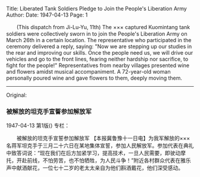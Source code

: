 Title: Liberated Tank Soldiers Pledge to Join the People's Liberation Army
Author:
Date: 1947-04-13
Page: 1

　　(This dispatch from Ji-Lu-Yu, 11th) The ××× captured Kuomintang tank soldiers were collectively sworn in to join the People's Liberation Army on March 26th in a certain location. The representative who participated in the ceremony delivered a reply, saying: "Now we are stepping up our studies in the rear and improving our skills. Once the people need us, we will drive our vehicles and go to the front lines, fearing neither hardship nor sacrifice, to fight for the people!" Representatives from nearby villages presented wine and flowers amidst musical accompaniment. A 72-year-old woman personally poured wine and gave flowers to them, deeply moving them.



<hr /> 

Original: 


### 被解放的坦克手宣誓参加解放军

1947-04-13
第1版()
专栏：

　　被解放的坦克手宣誓参加解放军
    【本报冀鲁豫十一日电】为我军解放的×××名蒋军坦克手于三月二十六日在某地集体宣誓，参加人民解放军。参加代表在典礼中致答词说：“现在我们在后方加紧学习，提高技术，一旦人民需要，即驶动摩托，开赴前线，不怕劳苦，也不怕牺牲，为人民斗争！”附近各村群众代表在雅乐声中献酒献花，一位七十二岁的老太太亲自为他们斟酒戴花，他们深受感动。
